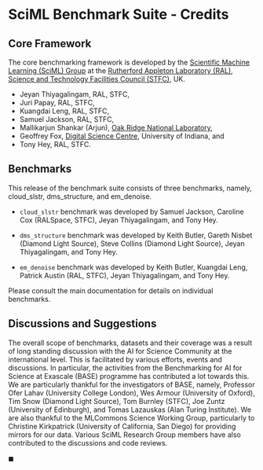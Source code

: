 # SciML Benchmark Suite - Credits

## Core Framework 

The core benchmarking framework is developed by the [Scientific Machine Learning (SciML) Group](https://bityl.co/67iG) at the [Rutherford Appleton Laboratory (RAL)](https://bit.ly/2FA5X5l), [Science and Technology Facilities Council (STFC)](https://stfc.ukri.org/index.cfm), UK. 

- Jeyan Thiyagalingam, RAL, STFC,
- Juri Papay, RAL, STFC,
- Kuangdai Leng, RAL, STFC,
- Samuel Jackson, RAL, STFC,
- Mallikarjun Shankar (Arjun), [Oak Ridge National Laboratory](https://www.ornl.gov/),
- Geoffrey Fox, [Digital Science Centre](https://www.dsc.soic.indiana.edu/), University of Indiana, and
- Tony Hey, RAL, STFC.

## Benchmarks 

This release of the benchmark suite consists of three benchmarks, namely, cloud_slstr, dms_structure, and em_denoise. 


* `cloud_slstr` benchmark was developed by Samuel Jackson, Caroline Cox (RALSpace, STFC), Jeyan Thiyagalingam, and Tony Hey.

* `dms_structure` benchmark was developed by Keith Butler, Gareth Nisbet (Diamond Light Source), Steve Collins (Diamond Light Source), Jeyan Thiyagalingam, and Tony Hey.

* `em_denoise` benchmark was developed by Keith Butler, Kuangdai Leng, Patrick Austin (RAL, STFC), Jeyan Thiyagalingam, and Tony Hey.

Please consult the main documentation for details on individual benchmarks. 

## Discussions and Suggestions 

The overall scope of benchmarks, datasets and their coverage was a result of long standing discussion with the AI for Science Community at the international level. This is facilitated by various efforts, events and discussions. In particular, the activities from the Benchmarking for AI for Science at Exascale (BASE) programme has contributed a lot towards this. We are particularly thankful for the investigators of BASE, namely, Professor Ofer Lahav (University College London), Wes Armour (University of Oxford), Tim Snow (Diamond Light Source), Tom Burnley (STFC), Joe Zuntz (University of Edinburgh), and  Tomas Lazauskas (Alan Turing Institute). We are also thankful to the MLCommons Science Working Group, particularly to Christine Kirkpatrick (University of California, San Diego) for providing mirrors for our data. Various SciML Research Group members have also contributed to the discussions and code reviews. 

◼︎